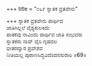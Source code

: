 +++
title = "೦೬೯ ಸ್ನಾತಕ ವ್ರತವೇನು"

+++
ಸ್ನಾತಕ ವ್ರತವೇನು ಪಾರ್ಥಿವ   
ಜಾತಿಗಿಲ್ಲಲೆ ವೈಶ್ಯಕುಲಕಿದು   
ಪಾತಕವು ನಾವಿಂದು ಪಾರ್ಥಿವ ಜಾತಿ ಸಂಭವರು  
ಸ್ನಾತಕರು ನಾವ್ ವೈರಿ ಗೃಹದಲ  
ಭೀತರದ್ವಾರ ಪ್ರವೇಶವ   
ನೀತಿಯಲ್ಲ ಪುರಾಣಸಿದ್ಧವಿದೆಂದನಸುರಾರಿ      ॥69॥